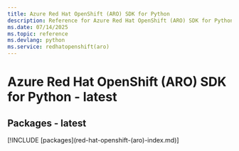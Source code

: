 ```yaml
---
title: Azure Red Hat OpenShift (ARO) SDK for Python
description: Reference for Azure Red Hat OpenShift (ARO) SDK for Python
ms.date: 07/14/2025
ms.topic: reference
ms.devlang: python
ms.service: redhatopenshift(aro)
---
```

# Azure Red Hat OpenShift (ARO) SDK for Python - latest
## Packages - latest
[!INCLUDE [packages](red-hat-openshift-(aro\)-index.md)]